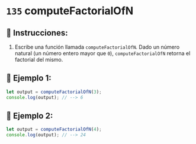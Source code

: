 # `135` computeFactorialOfN

## 📝 Instrucciones:

1. Escribe una función llamada `computeFactorialOfN`. Dado un número natural (un número entero mayor que `0`), `computeFactorialOfN` retorna el factorial del mismo.

## 📎 Ejemplo 1:

```js
let output = computeFactorialOfN(3);
console.log(output); // --> 6
```

## 📎 Ejemplo 2:

```js
let output = computeFactorialOfN(4);
console.log(output); // --> 24
```
